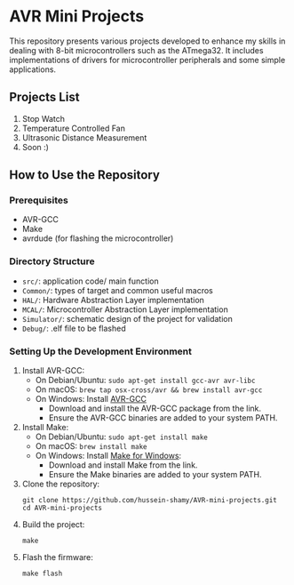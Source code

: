 # AVR Mini Projects

This repository presents various projects developed to enhance my skills in dealing with 8-bit microcontrollers such as the ATmega32. It includes implementations of drivers for microcontroller peripherals and some simple applications.

## Projects List
1. Stop Watch
2. Temperature Controlled Fan
3. Ultrasonic Distance Measurement
4. Soon :)

## How to Use the Repository

### Prerequisites
- AVR-GCC
- Make
- avrdude (for flashing the microcontroller)

### Directory Structure
- `src/`: application code/ main function
- `Common/`: types of target and common useful macros
- `HAL/`: Hardware Abstraction Layer implementation
- `MCAL/`: Microcontroller Abstraction Layer implementation
- `Simulator/`: schematic design of the project for validation
- `Debug/`: .elf file to be flashed

### Setting Up the Development Environment
1. Install AVR-GCC:
    - On Debian/Ubuntu: `sudo apt-get install gcc-avr avr-libc`
    - On macOS: `brew tap osx-cross/avr && brew install avr-gcc`
    - On Windows: Install [AVR-GCC](http://blog.zakkemble.net/avr-gcc-builds/)
        - Download and install the AVR-GCC package from the link.
        - Ensure the AVR-GCC binaries are added to your system PATH.
2. Install Make:
    - On Debian/Ubuntu: `sudo apt-get install make`
    - On macOS: `brew install make`
    - On Windows: Install [Make for Windows](http://gnuwin32.sourceforge.net/packages/make.htm):
      - Download and install Make from the link.
      - Ensure the Make binaries are added to your system PATH.
3. Clone the repository:
    ```
    git clone https://github.com/hussein-shamy/AVR-mini-projects.git
    cd AVR-mini-projects
    ```
4. Build the project:
    ```
    make
    ```
5. Flash the firmware:
    ```
    make flash
    ```
